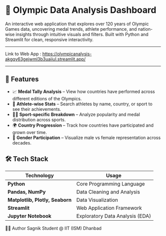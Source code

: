 # 🏅 Olympic Data Analysis Dashboard

An interactive web application that explores over 120 years of Olympic Games data, uncovering medal trends, athlete performance, and nation-wise insights through intuitive visuals and filters. Built with Python and Streamlit for clean, responsive interactivity.

---

Link to Web App : https://olympicanalysis-akgqy63gejwml3b3uaiiul.streamlit.app/

---

## 🚀 Features

- 📈 **Medal Tally Analysis** – View how countries have performed across different editions of the Olympics.
- 🧍 **Athlete-wise Stats** – Search athletes by name, country, or sport to see their achievements.
- 🏋️‍♂️ **Sport-specific Breakdown** – Analyze popularity and medal distribution across sports.
- 🌍 **Country Progression** – Track how countries have participated and grown over time.
- 🧠 **Gender Participation** – Visualize male vs female representation across decades.

## 🛠️ Tech Stack

| Technology | Usage |
|------------|-------|
| **Python** | Core Programming Language |
| **Pandas, NumPy** | Data Cleaning and Analysis |
| **Matplotlib, Plotly, Seaborn** | Data Visualization |
| **Streamlit** | Web Application Framework |
| **Jupyter Notebook** | Exploratory Data Analysis (EDA) |

🙋‍♂️ Author
Sagnik
Student @ IIT (ISM) Dhanbad

